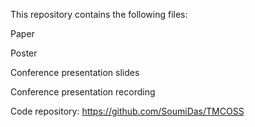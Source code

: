 This repository contains the following files:

Paper

Poster

Conference presentation slides

Conference presentation recording

Code repository: https://github.com/SoumiDas/TMCOSS
